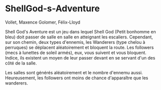 # ShellGod-s-Adventure

Vollet, Maxence
Golomer, Félix-Lloyd

Shell God's Aventure est un jeu dans lequel Shell God (Petit bonhomme en bleu) doit passer de salle en salle en atteignant les escaliers.
Cependant, sur son chemin, deux types d'ennemis, les Wanderers (type chelou à perruques) se déplacent aléatoirement et bloquent la route.
Les followers (mecs à lunettes de soleil armés), eux, vous suivent et vous bloquent. Indice, ils existent un moyen de leur passer devant en se servant d'un des côté de la salle.

Les salles sont générés aléatoirement et le nombre d'ennemu aussi. Heureusement, les followers ont moins de chance d'apparaître que les wanderers.
